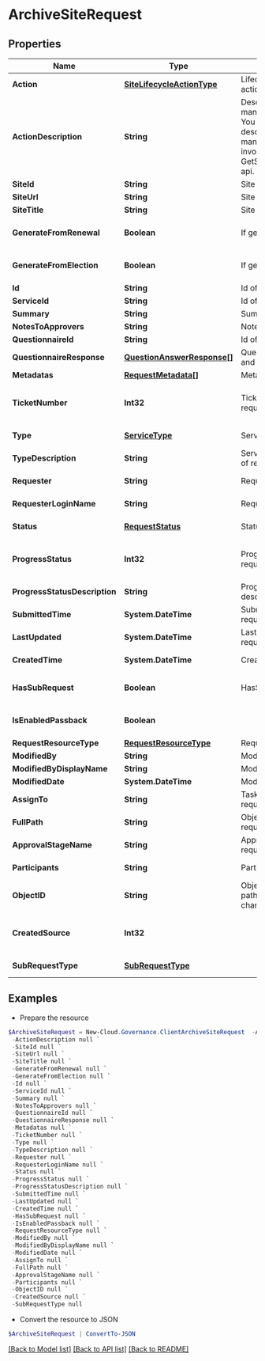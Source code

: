 # ArchiveSiteRequest
## Properties

Name | Type | Description | Notes
------------ | ------------- | ------------- | -------------
**Action** | [**SiteLifecycleActionType**](SiteLifecycleActionType.md) | Lifecycle management action type | [optional] 
**ActionDescription** | **String** | Description of lifecycle management actions. You can get all available description of lifecycle management actions by invoking the GetSiteLifecycleService api. | [optional] [readonly] 
**SiteId** | **String** | Site collection ID | [optional] 
**SiteUrl** | **String** | Site collection URL | [optional] 
**SiteTitle** | **String** | Site Title | [optional] 
**GenerateFromRenewal** | **Boolean** | If generate from renewal | [optional] [default to $false]
**GenerateFromElection** | **Boolean** | If generate from election | [optional] [default to $false]
**Id** | **String** | Id of request. | [optional] 
**ServiceId** | **String** | Id of service. | [optional] 
**Summary** | **String** | Summary of request. | [optional] 
**NotesToApprovers** | **String** | Notes to approvers. | [optional] 
**QuestionnaireId** | **String** | Id of questionnaire | [optional] 
**QuestionnaireResponse** | [**QuestionAnswerResponse[]**](QuestionAnswerResponse.md) | Questionnaire question and answer of request. | [optional] 
**Metadatas** | [**RequestMetadata[]**](RequestMetadata.md) | Metadata of request. | [optional] 
**TicketNumber** | **Int32** | Ticket number of request. | [optional] [readonly] [default to 0]
**Type** | [**ServiceType**](ServiceType.md) | Service type of request. | [optional] [readonly] 
**TypeDescription** | **String** | Service type description of request. | [optional] [readonly] 
**Requester** | **String** | Requester display name. | [optional] [readonly] 
**RequesterLoginName** | **String** | Requester login name. | [optional] [readonly] 
**Status** | [**RequestStatus**](RequestStatus.md) | Status of request. | [optional] [readonly] 
**ProgressStatus** | **Int32** | Progress status of request. | [optional] [readonly] [default to 0]
**ProgressStatusDescription** | **String** | Progress status description of request. | [optional] [readonly] 
**SubmittedTime** | **System.DateTime** | Submitted time of request. | [optional] [readonly] 
**LastUpdated** | **System.DateTime** | Last updated time of request. | [optional] [readonly] 
**CreatedTime** | **System.DateTime** | Created time of request. | [optional] [readonly] 
**HasSubRequest** | **Boolean** | HasSubRequest | [optional] [default to $false]
**IsEnabledPassback** | **Boolean** |  | [optional] [default to $false]
**RequestResourceType** | [**RequestResourceType**](RequestResourceType.md) | RequestResourceType | [optional] 
**ModifiedBy** | **String** | ModifiedBy | [optional] 
**ModifiedByDisplayName** | **String** | ModifiedByDisplayName | [optional] 
**ModifiedDate** | **System.DateTime** | ModifiedDate | [optional] 
**AssignTo** | **String** | Task assignee of request. | [optional] [readonly] 
**FullPath** | **String** | Object full path of request. | [optional] [readonly] 
**ApprovalStageName** | **String** | Approval stage name of request. | [optional] [readonly] 
**Participants** | **String** | Participants of request. | [optional] [readonly] 
**ObjectID** | **String** | Object full path/email/private channel of request. | [optional] [readonly] 
**CreatedSource** | **Int32** |  | [optional] [readonly] [default to 0]
**SubRequestType** | [**SubRequestType**](SubRequestType.md) |  | [optional] [readonly] 

## Examples

- Prepare the resource
```powershell
$ArchiveSiteRequest = New-Cloud.Governance.ClientArchiveSiteRequest  -Action null `
 -ActionDescription null `
 -SiteId null `
 -SiteUrl null `
 -SiteTitle null `
 -GenerateFromRenewal null `
 -GenerateFromElection null `
 -Id null `
 -ServiceId null `
 -Summary null `
 -NotesToApprovers null `
 -QuestionnaireId null `
 -QuestionnaireResponse null `
 -Metadatas null `
 -TicketNumber null `
 -Type null `
 -TypeDescription null `
 -Requester null `
 -RequesterLoginName null `
 -Status null `
 -ProgressStatus null `
 -ProgressStatusDescription null `
 -SubmittedTime null `
 -LastUpdated null `
 -CreatedTime null `
 -HasSubRequest null `
 -IsEnabledPassback null `
 -RequestResourceType null `
 -ModifiedBy null `
 -ModifiedByDisplayName null `
 -ModifiedDate null `
 -AssignTo null `
 -FullPath null `
 -ApprovalStageName null `
 -Participants null `
 -ObjectID null `
 -CreatedSource null `
 -SubRequestType null
```

- Convert the resource to JSON
```powershell
$ArchiveSiteRequest | ConvertTo-JSON
```

[[Back to Model list]](../README.md#documentation-for-models) [[Back to API list]](../README.md#documentation-for-api-endpoints) [[Back to README]](../README.md)

